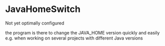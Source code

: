 # JavaHomeSwitch
Not yet optimally configured 

the program is there to change the JAVA_HOME version quickly and easily e.g. when working on several projects with different Java versions
